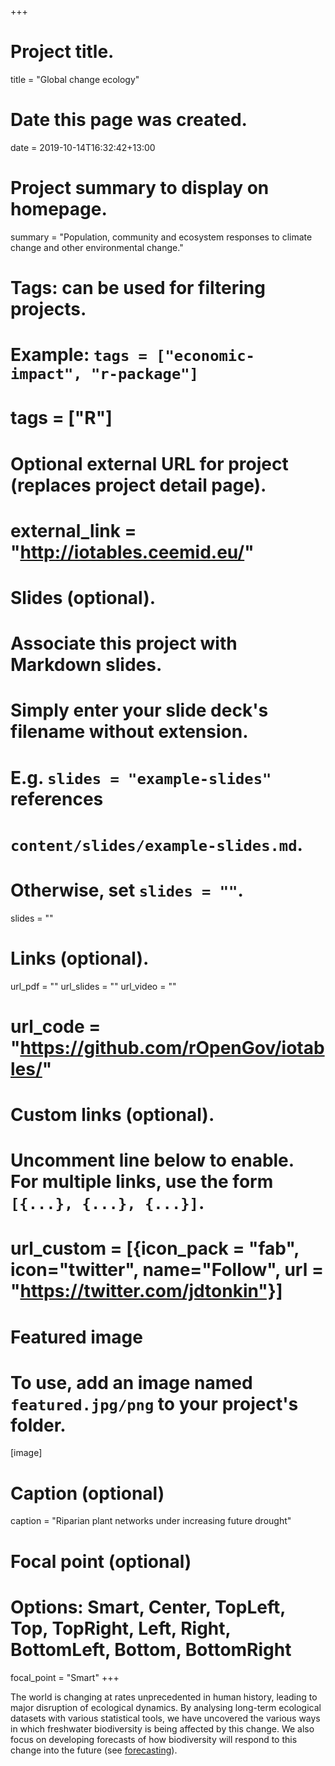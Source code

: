 +++
# Project title.
title = "Global change ecology"

# Date this page was created.
date = 2019-10-14T16:32:42+13:00

# Project summary to display on homepage.
summary = "Population, community and ecosystem responses to climate change and other environmental change."

# Tags: can be used for filtering projects.
# Example: `tags = ["economic-impact", "r-package"]`
# tags = ["R"]

# Optional external URL for project (replaces project detail page).
# external_link = "http://iotables.ceemid.eu/"

# Slides (optional).
#   Associate this project with Markdown slides.
#   Simply enter your slide deck's filename without extension.
#   E.g. `slides = "example-slides"` references 
#   `content/slides/example-slides.md`.
#   Otherwise, set `slides = ""`.
slides = ""

# Links (optional).
url_pdf = ""
url_slides = ""
url_video = ""
# url_code = "https://github.com/rOpenGov/iotables/"

# Custom links (optional).
#   Uncomment line below to enable. For multiple links, use the form `[{...}, {...}, {...}]`.
# url_custom = [{icon_pack = "fab", icon="twitter", name="Follow", url = "https://twitter.com/jdtonkin"}]

# Featured image
# To use, add an image named `featured.jpg/png` to your project's folder. 
[image]
  # Caption (optional)
  caption = "Riparian plant networks under increasing future drought"
  
  # Focal point (optional)
  # Options: Smart, Center, TopLeft, Top, TopRight, Left, Right, BottomLeft, Bottom, BottomRight
  focal_point = "Smart"
+++

The world is changing at rates unprecedented in human history, leading to major disruption of ecological dynamics. By analysing long-term ecological datasets with various statistical tools, we have uncovered the various ways in which freshwater biodiversity is being affected by this change. We also focus on developing forecasts of how biodiversity will respond to this change into the future (see [forecasting](/project/forecasting)). 
